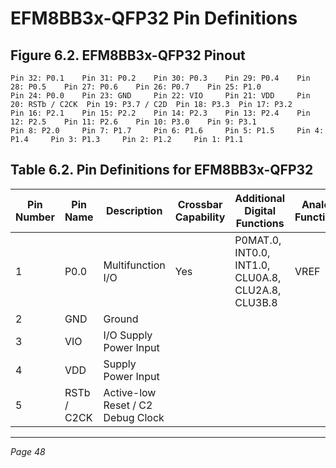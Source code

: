 # EFM8BB3x-QFP32 Pin Definitions

## Figure 6.2. EFM8BB3x-QFP32 Pinout

```
Pin 32: P0.1    Pin 31: P0.2    Pin 30: P0.3    Pin 29: P0.4    Pin 28: P0.5    Pin 27: P0.6    Pin 26: P0.7    Pin 25: P1.0
Pin 24: P0.0    Pin 23: GND     Pin 22: VIO     Pin 21: VDD     Pin 20: RSTb / C2CK  Pin 19: P3.7 / C2D  Pin 18: P3.3  Pin 17: P3.2
Pin 16: P2.1    Pin 15: P2.2    Pin 14: P2.3    Pin 13: P2.4    Pin 12: P2.5    Pin 11: P2.6    Pin 10: P3.0    Pin 9: P3.1
Pin 8: P2.0     Pin 7: P1.7     Pin 6: P1.6     Pin 5: P1.5     Pin 4: P1.4     Pin 3: P1.3     Pin 2: P1.2     Pin 1: P1.1
```

## Table 6.2. Pin Definitions for EFM8BB3x-QFP32

| Pin Number | Pin Name     | Description               | Crossbar Capability | Additional Digital Functions           | Analog Functions |
|------------|--------------|---------------------------|---------------------|--------------------------------------|------------------|
| 1          | P0.0         | Multifunction I/O         | Yes                 | P0MAT.0, INT0.0, INT1.0, CLU0A.8, CLU2A.8, CLU3B.8 | VREF             |
| 2          | GND          | Ground                    |                     |                                      |                  |
| 3          | VIO          | I/O Supply Power Input    |                     |                                      |                  |
| 4          | VDD          | Supply Power Input        |                     |                                      |                  |
| 5          | RSTb / C2CK  | Active-low Reset / C2 Debug Clock |             |                                      |                  |

---
*Page 48*
